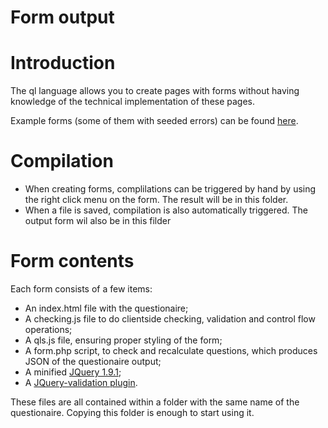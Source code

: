Form output
===========

# Introduction
The ql language allows you to create pages with forms without having knowledge 
of the technical implementation of these pages.

Example forms (some of them with seeded errors) can be found [here](../forms/).

# Compilation
* When creating forms, complilations can be triggered by hand by using the right 
click menu on the form. The result will be in this folder.
* When a file is saved, compilation is also automatically triggered. The output
form wil also be in this filder 

# Form contents
Each form consists of a few items:

* An index.html file with the questionaire;
* A checking.js file to do clientside checking, validation and control flow 
operations;
* A qls.js file, ensuring proper styling of the form;
* A form.php script, to check and recalculate questions, which produces JSON 
of the questionaire output;
* A minified [JQuery 1.9.1](http://code.jquery.com/jquery-1.9.1.min.js);
* A [JQuery-validation plugin](https://github.com/jzaefferer/jquery-validation).

These files are all contained within a folder with the same name of the 
questionaire. Copying this folder is enough to start using it.
 

